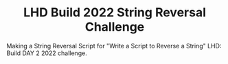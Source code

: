 <h1 align="center"> LHD Build 2022 String Reversal Challenge</h1>
Making a String Reversal Script for "Write a Script to Reverse a String" LHD: Build DAY 2 2022 challenge.
